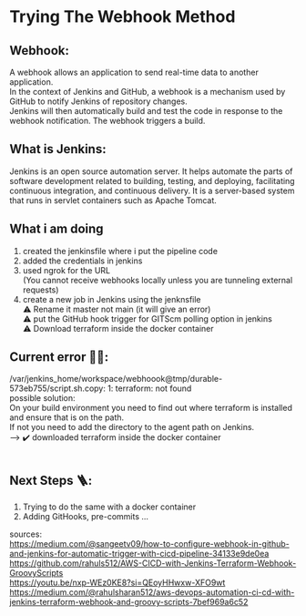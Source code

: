 # Trying The Webhook Method

## Webhook:
A webhook allows an application to send real-time data to another application. </br>
In the context of Jenkins and GitHub, a webhook is a mechanism used by GitHub to notify Jenkins of repository changes. </br>
Jenkins will then automatically build and test the code in response to the webhook notification. The webhook triggers a build. </br>

## What is Jenkins:
Jenkins is an open source automation server. It helps automate the parts of software development related to building, testing, and deploying, facilitating continuous integration, and continuous delivery. It is a server-based system that runs in servlet containers such as Apache Tomcat.

## What i am doing 
1. created the jenkinsfile where i put the pipeline code 
2. added the credentials in jenkins 
3. used ngrok for the URL </br>
   (You cannot receive webhooks locally unless you are tunneling external requests)
4. create a new job in Jenkins using the jenknsfile </br>
⚠️ Rename it master not main (it will give an error) </br>
⚠️ put the GitHub hook trigger for GITScm polling option in jenkins</br>
⚠️ Download terraform inside the docker container </br>


## Current error 👎🏻:</br> 
/var/jenkins_home/workspace/webhoook@tmp/durable-573eb755/script.sh.copy: 1: terraform: not found
</br> 
possible solution:</br> 
On your build environment you need to find out where terraform is installed and ensure that is on the path.</br> 
If not you need to add the directory to the agent path on Jenkins.
</br> --> ✔️ downloaded terraform inside the docker container
</br>
</br>
## Next Steps 🪜:</br>
1. Trying to do the same with a docker container
2. Adding GitHooks, pre-commits ...

sources: </br>
https://medium.com/@sangeetv09/how-to-configure-webhook-in-github-and-jenkins-for-automatic-trigger-with-cicd-pipeline-34133e9de0ea </br>
https://github.com/rahuls512/AWS-CICD-with-Jenkins-Terraform-Webhook-GroovyScripts </br>
https://youtu.be/nxp-WEz0KE8?si=QEoyHHwxw-XFO9wt </br>
https://medium.com/@rahulsharan512/aws-devops-automation-ci-cd-with-jenkins-terraform-webhook-and-groovy-scripts-7bef969a6c52
</br>
